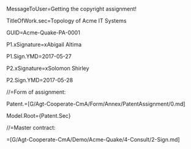 MessageToUser=Getting the copyright assignment!

TitleOfWork.sec=Topology of Acme IT Systems

GUID=Acme-Quake-PA-0001

P1.xSignature=xAbigail Altima

P1.Sign.YMD=2017-05-27

P2.xSignature=xSolomon Shirley

P2.Sign.YMD=2017-05-28

//=Form of assignment:

Patent.=[G/Agt-Cooperate-CmA/Form/Annex/PatentAssignment/0.md]

Model.Root={Patent.Sec}

//=Master contract:

=[G/Agt-Cooperate-CmA/Demo/Acme-Quake/4-Consult/2-Sign.md]